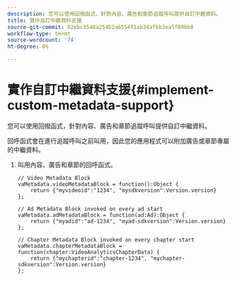 ```yaml
---
description: 您可以使用回撥函式，針對內容、廣告和章節追蹤呼叫提供自訂中繼資料。
title: 實作自訂中繼資料支援
source-git-commit: 02ebc3548a254b2a6554f1ab34afbb3ea5f09bb8
workflow-type: tm+mt
source-wordcount: '74'
ht-degree: 0%

---
```


# 實作自訂中繼資料支援{#implement-custom-metadata-support}

您可以使用回撥函式，針對內容、廣告和章節追蹤呼叫提供自訂中繼資料。

回呼函式會在進行追蹤呼叫之前叫用，因此您的應用程式可以附加廣告或章節專屬的中繼資料。

1. 叫用內容、廣告和章節的回呼函式。

   ```
   // Video Metadata Block 
   vaMetadata.videoMetadataBlock = function():Object { 
       return {"myvideoid":"1234", "mysdkversion":Version.version} 
   }; 
   
   // Ad Metadata Block invoked on every ad start 
   vaMetadata.adMetadataBlock = function(ad:Ad):Object { 
       return {"myadid":"ad-1234", "myad-sdkversion":Version.version} 
   }; 
   
   // Chapter Metadata Block invoked on every chapter start 
   vaMetadata.chapterMetadataBlock = function(chapter:VideoAnalyticsChapterData) { 
       return {"mychapterid":"chapter-1234", "mychapter-sdkversion":Version.version} 
   };
   ```
